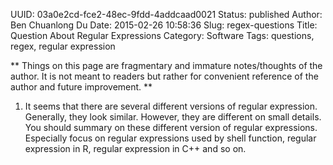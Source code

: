 UUID: 03a0e2cd-fce2-48ec-9fdd-4addcaad0021
Status: published
Author: Ben Chuanlong Du
Date: 2015-02-26 10:58:36
Slug: regex-questions
Title: Question About Regular Expressions
Category: Software
Tags: questions, regex, regular expression

**
Things on this page are fragmentary and immature notes/thoughts of the author. 
It is not meant to readers but rather for convenient reference of the author and future improvement.
**
 
1. It seems that there are several different versions of regular expression. 
Generally, they look similar. 
However, they are different on small details. 
You should summary on these different version of regular expressions. Especially focus on regular expressions used by shell function, regular expression in R, regular expression in C++ and so on.
